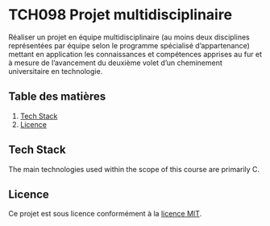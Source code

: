 # TCH098 Projet multidisciplinaire
Réaliser un projet en équipe multidisciplinaire (au moins deux disciplines représentées par équipe selon le programme spécialisé d’appartenance) mettant en application les connaissances et compétences apprises au fur et à mesure de l’avancement du deuxième volet d’un cheminement universitaire en technologie.

## Table des matières
1. [Tech Stack](#Tech-Stack)
2. [Licence](#Licence)

## Tech Stack
The main technologies used within the scope of this course are primarily C.

## Licence
Ce projet est sous licence conformément à la [licence MIT](LICENSE).

